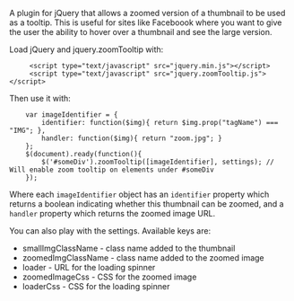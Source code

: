 A plugin for jQuery that allows a zoomed version of a thumbnail to be used as a tooltip. This is useful for sites like Faceboook where you want to give the user the ability to hover over a thumbnail and see the large version.

Load jQuery and jquery.zoomTooltip with:
```
     <script type="text/javascript" src="jquery.min.js"></script>
     <script type="text/javascript" src="jquery.zoomTooltip.js"></script>
```
Then use it with:
```
    var imageIdentifier = {
        identifier: function($img){ return $img.prop("tagName") === "IMG"; },
        handler: function($img){ return "zoom.jpg"; }
    };
    $(document).ready(function(){
        $('#someDiv').zoomTooltip([imageIdentifier], settings); // Will enable zoom tooltip on elements under #someDiv
    });
```
Where each `imageIdentifier` object has an `identifier` property which returns a boolean indicating whether this thumbnail can be zoomed, and a `handler` property which returns the zoomed image URL.

You can also play with the settings. Available keys are:

* smallImgClassName - class name added to the thumbnail
* zoomedImgClassName - class name added to the zoomed image
* loader - URL for the loading spinner
* zoomedImageCss - CSS for the zoomed image
* loaderCss - CSS for the loading spinner

